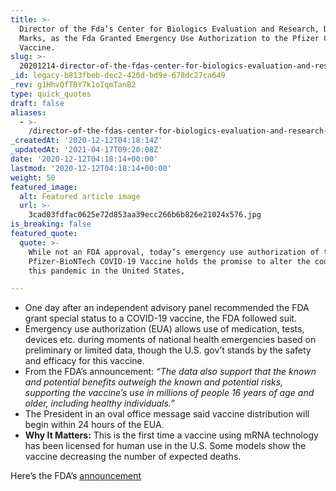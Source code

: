 ```yaml
---
title: >-
  Director of the Fda’s Center for Biologics Evaluation and Research, Dr. Peter
  Marks, as the Fda Granted Emergency Use Authorization to the Pfizer Covid-19
  Vaccine.
slug: >-
  20201214-director-of-the-fdas-center-for-biologics-evaluation-and-research-dr-peter-marks-as-the-fda-granted-emergency-use-authorization-to-the-pfizer-covid-19-vaccine
_id: legacy-b813fbeb-dec2-420d-bd9e-678dc27ca649
_rev: g1HhvQfTBY7k1oIqmTanB2
type: quick_quotes
draft: false
aliases:
  - >-
    /director-of-the-fdas-center-for-biologics-evaluation-and-research-dr-peter-marks-as-the-fda-granted-emergency-use-authorization-to-the-pfizer-covid-19-vaccine/
_createdAt: '2020-12-12T04:18:14Z'
_updatedAt: '2021-04-17T09:20:08Z'
date: '2020-12-12T04:18:14+00:00'
lastmod: '2020-12-12T04:18:14+00:00'
weight: 50
featured_image:
  alt: Featured article image
  url: >-
    3cad03fdfac0625e72d853aa39ecc266b6b826e21024x576.jpg
is_breaking: false
featured_quote:
  quote: >-
    While not an FDA approval, today’s emergency use authorization of the
    Pfizer-BioNTech COVID-19 Vaccine holds the promise to alter the course of
    this pandemic in the United States,

---
```

* One day after an independent advisory panel recommended the FDA grant special status to a COVID-19 vaccine, the FDA followed suit.
* Emergency use authorization (EUA) allows use of medication, tests, devices etc. during moments of national health emergencies based on preliminary or limited data, though the U.S. gov’t stands by the safety and efficacy for this vaccine.
* From the FDA’s announcement: _“The data also support that the known and potential benefits outweigh the known and potential risks, supporting the vaccine’s use in millions of people 16 years of age and older, including healthy individuals.”_
* The President in an oval office message said vaccine distribution will begin within 24 hours of the EUA.
* **Why It Matters:** This is the first time a vaccine using mRNA technology has been licensed for human use in the U.S. Some models show the vaccine decreasing the number of expected deaths.

Here’s the FDA’s [announcement](https://www.fda.gov/news-events/press-announcements/fda-takes-key-action-fight-against-covid-19-issuing-emergency-use-authorization-first-covid-19)